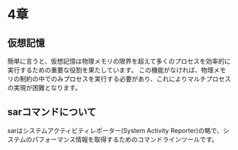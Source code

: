# 4章

## 仮想記憶
簡単に言うと、仮想記憶は物理メモリの限界を超えて多くのプロセスを効率的に実行するための重要な役割を果たしています。
この機能がなければ、物理メモリの制約の中でのみプロセスを実行する必要があり、これによりマルチプロセスの実現が困難となります。

## sarコマンドについて
sarはシステムアクティビティレポーター(System Activity Reporter)の略で、システムのパフォーマンス情報を取得するためのコマンドラインツールです。
